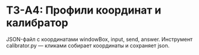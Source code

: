 # ТЗ-A4: Профили координат и калибратор
JSON-файл с координатами windowBox, input, send, answer.
Инструмент calibrator.py — кликами собирает координаты и сохраняет json.
